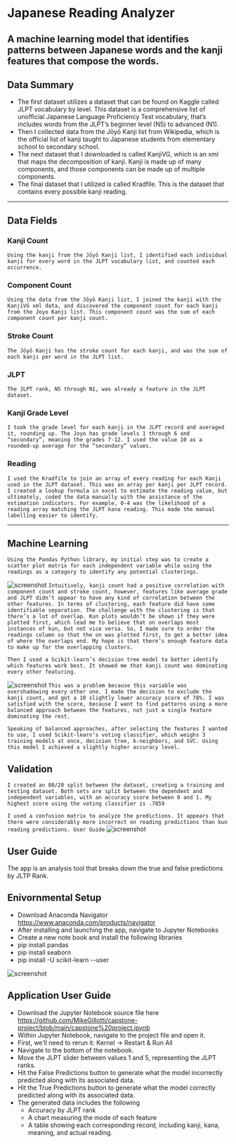 # Japanese Reading Analyzer

A machine learning model that identifies patterns between Japanese words and the kanji features that compose the words.
---

## Data Summary

- The first dataset utilizes a dataset that can be found on Kaggle called JLPT vocabulary by level. This dataset is a comprehensive list of unofficial Japanese Language Proficiency Test vocabulary, that’s includes words from the JLPT’s beginner level (N5) to advanced (N1).
- Then I collected data from the Jōyō Kanji list from Wikipedia, which is the official list of kanji taught to Japanese students from elementary school to secondary school.
- The next dataset that I downloaded is called KanjiVG, which is an xml that maps the decomposition of kanji. Kanji is made up of many components, and those components can be made up of multiple components.
- The final dataset that I utilized is called Kradfile. This is the dataset that contains every possible kanji reading.

---

## Data Fields
### Kanji Count
`Using the kanji from the Jōyō Kanji list, I identified each individual kanji for every word in the JLPT vocabulary list, and counted each occurrence.`
### Component Count
`Using the data from the Jōyō Kanji list, I joined the kanji with the KanjiVG xml data, and discovered the component count for each kanji from the Joyo Kanji list. This component count was the sum of each component count per kanji count.`
### Stroke Count
`The Jōyō Kanji has the stroke count for each kanji, and was the sum of each kanji per word in the JLPT list.`
### JLPT
`The JLPT rank, N5 through N1, was already a feature in the JLPT dataset.`
### Kanji Grade Level
`I took the grade level for each kanji in the JLPT record and averaged it, rounding up. The Joyo has grade levels 1 through 6 and “secondary”, meaning the grades 7-12. I used the value 10 as a rounded-up average for the “secondary” values.`
### Reading
`I used the Kradfile to join an array of every reading for each Kanji used in the JLPT dataset. This was an array per kanji per JLPT record. I created a lookup formula in excel to estimate the reading value, but ultimately, coded the data manually with the assistance of the estimation indicators. For example, 0-4 was the likelihood of a reading array matching the JLPT kana reading. This made the manual labelling easier to identify.`

---

## Machine Learning
`Using the Pandas Python library, my initial step was to create a scatter plot matrix for each independent variable while using the readings as a category to identify any potential clusterings.`

![screenshot](/capstone%20screenshot%201.JPG)
`Intuitively, kanji count had a positive correlation with component count and stroke count, however, features like average grade and JLPT didn’t appear to have any kind of correlation between the other features. In terms of clustering, each feature did have some identifiable separation. The challenge with the clustering is that there’s a lot of overlap. Kun plots wouldn’t be shown if they were plotted first, which lead me to believe that on overlaps most instances of kun, but not vice versa. So, I made sure to order the readings column so that the on was plotted first, to get a better idea of where the overlaps end. My hope is that there’s enough feature data to make up for the overlapping clusters.`



`Then I used a Scikit-learn’s decision tree model to better identify which features work best. It showed me that kanji count was dominating every other featuring.`

![screenshot](/capstone%20screenshot%202.JPG)
`This was a problem because this variable was overshadowing every other one. I made the decision to exclude the kanji count, and got a
10
slightly lower accuracy score of 78%. I was satisfied with the score, because I want to find patterns using a more balanced approach between the features, not just a single feature dominating the rest.`

`Speaking of balanced approaches, after selecting the features I wanted to use, I used Scikit-learn’s voting classifier, which weighs 3 training models at once, decision tree, k-neighbors, and SVC. Using this model I achieved a slightly higher accuracy level.`

## Validation
`I created an 80/20 split between the dataset, creating a training and testing dataset. Both sets are split between the dependent and independent variables, with an accuracy score between 0 and 1. My highest score using the voting classifier is .7859`

`I used a confusion matrix to analyze the predictions. It appears that there were considerably more incorrect on reading predictions than kun reading predictions.
User Guide`
![screenshot](/capstone%20screenshot%203.JPG)


## User Guide
The app is an analysis tool that breaks down the true and false predictions by JLTP Rank.
## Enivornmental Setup
- Download Anaconda Navigator https://www.anaconda.com/products/navigator
- After installing and launching the app, navigate to Jupyter Notebooks
- Create a new note book and install the following libraries
- pip install pandas
- pip install seaborn
- pip install -U scikit-learn --user

![screenshot](/capstone%20screenshot%204.JPG)

## Application User Guide
- Download the Jupyter Notebook source file here https://github.com/MikeGillotti/capstone-project/blob/main/capstone%20project.ipynb
- Within Jupyter Notebook, navigate to the project file and open it.
- First, we’ll need to rerun it: Kernel -> Restart & Run All
- Navigate to the bottom of the notebook.
- Move the JLPT slider between values 1 and 5, representing the JLPT ranks.
- Hit the False Predictions button to generate what the model incorrectly predicted along with its associated data.
- Hit the True Predictions button to generate what the model correctly predicted along with its associated data.
- The generated data includes the following
  - Accuracy by JLPT rank
  - A chart measuring the mode of each feature
  - A table showing each corresponding record, including kanji, kana, meaning, and actual reading.
